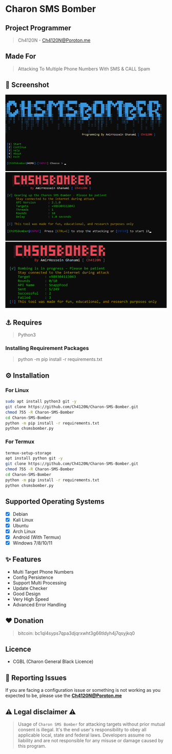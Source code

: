 <head>
  <meta name="google-site-verification" content="l4gzIHopgDDt57xRYeRvJZ5DYgg4lLb-qPciUxhNxkY" />
</head>

# Charon SMS Bomber

## Project Programmer
> Ch4120N - Ch4120N@Poroton.me

## Made For
> Attacking To Multiple Phone Numbers With SMS & CALL Spam

## 👀 Screenshot
<img src="images/prew1.png">
<img src="images/prew2.png">
<img src="images/prew3.png">

## ⚓ Requires
> Python3

### Installing Requirement Packages
> python -m pip install -r requirements.txt

## ⚙️ Installation

### For Linux

```bash
sudo apt install python3 git -y
git clone https://github.com/Ch4120N/Charon-SMS-Bomber.git
chmod 755 -R Charon-SMS-Bomber
cd Charon-SMS-Bomber
python -m pip install -r requirements.txt
python chsmsbomber.py
```

### For Termux
```bash
termux-setup-storage
apt install python git -y
git clone https://github.com/Ch4120N/Charon-SMS-Bomber.git
chmod 755 -R Charon-SMS-Bomber
cd Charon-SMS-Bomber
python -m pip install -r requirements.txt
python chsmsbomber.py
```

## Supported Operating Systems
- [X] Debian
- [X] Kali Linux
- [X] Ubuntu
- [X] Arch Linux
- [X] Android (With Termux)
- [X] Windows 7/8/10/11

## ✨ Features
* Multi Target Phone Numbers
* Config Persistence
* Support Multi Processing
* Update Checker
* Good Design
* Very High Speed
* Advanced Error Handling

## ❤️ Donation 
> bitcoin:   bc1ql4syps7qpa3djqrxwht3g66tldyh4j7qsyjkq0

## Licence
* CGBL (Charon General Black Licence)

## 🚨 Reporting Issues

If you are facing a configuration issue or something is not working as you expected to be, please use the **Ch4120N@Poroton.me**

## ⚠️ Legal disclaimer ⚠️

> Usage of `Charon SMS Bomber` for attacking targets without prior mutual consent is illegal. It's the end user's responsibility to obey all applicable local, state and federal laws. Developers assume no liability and are not responsible for any misuse or damage caused by this program.

